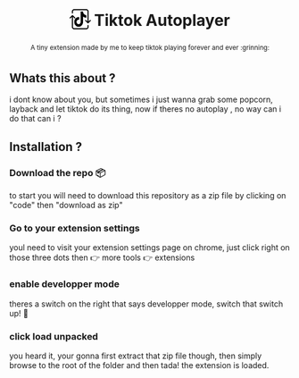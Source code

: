 <h1 align="center">
<sub>
<img  src="https://github.com/DembaDiack/tiktok-extension-build/blob/main/svg.png" height="38" width="38">
</sub>
Tiktok Autoplayer
</h1>
<p align="center">
<sup> 
    A tiny extension made by me to keep tiktok playing forever and ever :grinning:
</sup>
</p>

## Whats this about ?
i dont know about you, but sometimes i just wanna grab some popcorn, layback and let tiktok do its thing, now if theres no autoplay , no way can i do that can i ?

## Installation ? 

### Download the repo :package:
to start you will need to download this repository as a zip file by clicking on "code" then "download as zip"

### Go to your extension settings
youl need to visit your extension settings page on chrome, just click right on those three dots then :point_right: more tools :point_right: extensions

### enable developper mode 
theres a switch on the right that says developper mode, switch that switch up! :metal:

### click load unpacked 
you heard it, your gonna first extract that zip file though, then simply browse to the root of the folder and then tada! the extension is loaded.
